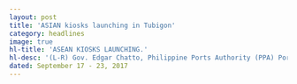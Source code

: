 ```yaml
---
layout: post
title: 'ASIAN kiosks launching in Tubigon'
category: headlines
image: true
hl-title: 'ASEAN KIOSKS LAUNCHING.'
hl-desc: '(L-R) Gov. Edgar Chatto, Philippine Ports Authority (PPA) Port Management Office of Bohol Manager Engr. James Gantalao, Tubigon Mayor William Jao, Tubigon Port Manager Yolando Ponce and PIA-Bohol Manager Rey Anthony Chiu led the ribbon-cutting during the launching of the ASEAN Information Kiosks at the departure area of Tubigon Port last Thursday, Sept. 14. The launching is in time for the preparation for the 34th ASEAN Maritime Transport Technical Working Group meetings in Bohol province next week. (ecb/PIA7-Bohol)'
dated: September 17 - 23, 2017
---
```

